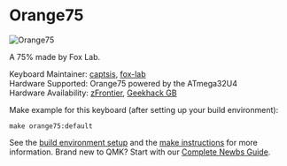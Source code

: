 # Orange75

![Orange75](https://i.imgur.com/eAfiwwM.jpg)

A 75% made by Fox Lab.

Keyboard Maintainer: [captsis](https://github.com/captsis), [fox-lab](https://github.com/fox-lab)   
Hardware Supported: Orange75 powered by the ATmega32U4    
Hardware Availability: [zFrontier](https://en.zfrontier.com/collections/keyboards/products/foxlab-orange75), [Geekhack GB](https://geekhack.org/index.php?topic=95080.0)


Make example for this keyboard (after setting up your build environment):

    make orange75:default

See the [build environment setup](https://docs.qmk.fm/#/getting_started_build_tools) and the [make instructions](https://docs.qmk.fm/#/getting_started_make_guide) for more information. Brand new to QMK? Start with our [Complete Newbs Guide](https://docs.qmk.fm/#/newbs).